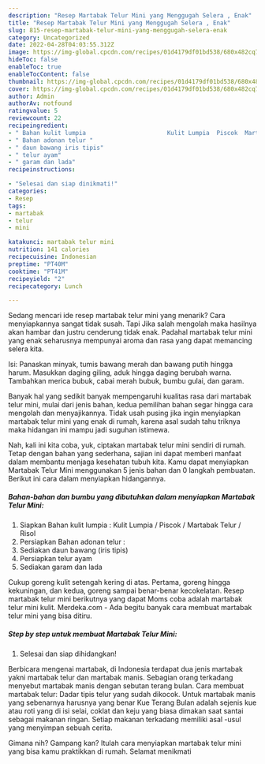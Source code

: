 ```yaml
---
description: "Resep Martabak Telur Mini yang Menggugah Selera , Enak"
title: "Resep Martabak Telur Mini yang Menggugah Selera , Enak"
slug: 815-resep-martabak-telur-mini-yang-menggugah-selera-enak
category: Uncategorized
date: 2022-04-28T04:03:55.312Z
image: https://img-global.cpcdn.com/recipes/01d4179df01bd538/680x482cq70/martabak-telur-mini-foto-resep-utama.jpg
hideToc: false
enableToc: true
enableTocContent: false
thumbnail: https://img-global.cpcdn.com/recipes/01d4179df01bd538/680x482cq70/martabak-telur-mini-foto-resep-utama.jpg
cover: https://img-global.cpcdn.com/recipes/01d4179df01bd538/680x482cq70/martabak-telur-mini-foto-resep-utama.jpg
author: Admin
authorAv: notfound
ratingvalue: 5
reviewcount: 22
recipeingredient:
- " Bahan kulit lumpia                       Kulit Lumpia  Piscok  Martabak Telur  Risol"
- " Bahan adonan telur "
- " daun bawang iris tipis"
- " telur ayam"
- " garam dan lada"
recipeinstructions:

- "Selesai dan siap dinikmati!"
categories:
- Resep
tags:
- martabak
- telur
- mini

katakunci: martabak telur mini 
nutrition: 141 calories
recipecuisine: Indonesian
preptime: "PT40M"
cooktime: "PT41M"
recipeyield: "2"
recipecategory: Lunch

---
```



Sedang mencari ide resep martabak telur mini yang menarik? Cara menyiapkannya sangat tidak susah. Tapi Jika salah mengolah maka hasilnya akan hambar dan justru cenderung tidak enak. Padahal martabak telur mini yang enak seharusnya mempunyai aroma dan rasa yang dapat memancing selera kita.


Isi: Panaskan minyak, tumis bawang merah dan bawang putih hingga harum. Masukkan daging giling, aduk hingga daging berubah warna. Tambahkan merica bubuk, cabai merah bubuk, bumbu gulai, dan garam.

Banyak hal yang sedikit banyak mempengaruhi kualitas rasa dari martabak telur mini, mulai dari jenis bahan, kedua pemilihan bahan segar hingga cara mengolah dan menyajikannya. Tidak usah pusing jika ingin menyiapkan martabak telur mini yang enak di rumah, karena asal sudah tahu triknya maka hidangan ini mampu jadi suguhan istimewa.


Nah, kali ini kita coba, yuk, ciptakan martabak telur mini sendiri di rumah. Tetap dengan bahan yang sederhana, sajian ini dapat memberi manfaat dalam membantu menjaga kesehatan tubuh kita. Kamu dapat menyiapkan Martabak Telur Mini menggunakan 5 jenis bahan dan 0 langkah pembuatan. Berikut ini cara dalam menyiapkan hidangannya.

<!--inarticleads1-->

##### Bahan-bahan dan bumbu yang dibutuhkan dalam menyiapkan Martabak Telur Mini:

1. Siapkan  Bahan kulit lumpia :                      Kulit Lumpia / Piscok / Martabak Telur / Risol
1. Persiapkan  Bahan adonan telur :
1. Sediakan  daun bawang (iris tipis)
1. Persiapkan  telur ayam
1. Sediakan  garam dan lada


Cukup goreng kulit setengah kering di atas. Pertama, goreng hingga kekuningan, dan kedua, goreng sampai benar-benar kecokelatan. Resep martabak telur mini berikutnya yang dapat Moms coba adalah martabak telur mini kulit. Merdeka.com - Ada begitu banyak cara membuat martabak telur mini yang bisa ditiru. 

<!--inarticleads2-->

##### Step by step untuk membuat Martabak Telur Mini:


1. Selesai dan siap dihidangkan!

Berbicara mengenai martabak, di Indonesia terdapat dua jenis martabak yakni martabak telur dan martabak manis. Sebagian orang terkadang menyebut martabak manis dengan sebutan terang bulan. Cara membuat martabak telur: Dadar tipis telur yang sudah dikocok. Untuk martabak manis yang sebenarnya harusnya yang benar Kue Terang Bulan adalah sejenis kue atau roti yang di isi selai, coklat dan keju yang biasa dimakan saat santai sebagai makanan ringan. Setiap makanan terkadang memiliki asal -usul yang menyimpan sebuah cerita. 

Gimana nih? Gampang kan? Itulah cara menyiapkan martabak telur mini yang bisa kamu praktikkan di rumah. Selamat menikmati
